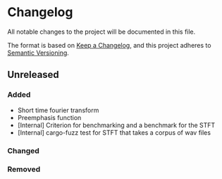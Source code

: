 # Changelog
All notable changes to the project will be documented in this file.

The format is based on [Keep a Changelog](https://keepachangelog.com/en/1.0.0/),
and this project adheres to [Semantic Versioning](https://semver.org/spec/v2.0.0.html).

## Unreleased
### Added
- Short time fourier transform
- Preemphasis function
- [Internal] Criterion for benchmarking and a benchmark for the STFT
- [Internal] cargo-fuzz test for STFT that takes a corpus of wav files

### Changed

### Removed
